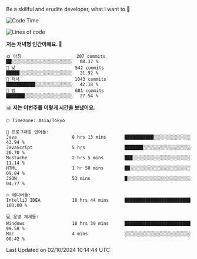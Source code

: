 Be a skillful and erudite developer, what I want to.👶

<!--START_SECTION:waka-->
![Code Time](http://img.shields.io/badge/Code%20Time-1%2C304%20hrs%2044%20mins-blue)

![Lines of code](https://img.shields.io/badge/%EC%A0%80%EB%8A%94%20%EC%97%AC%ED%83%9C%EA%B9%8C%EC%A7%80%20-880.5%20thousand%20%EC%A4%84%EC%9D%98%20%EC%BD%94%EB%93%9C%EB%A5%BC%20%EC%9E%91%EC%84%B1%ED%96%88%EC%96%B4%EC%9A%94.-blue)

**저는 저녁형 인간이에요. 🦉** 

```text
🌞 아침                     207 commits         ██░░░░░░░░░░░░░░░░░░░░░░░   08.37 % 
🌆 낮　                     542 commits         █████░░░░░░░░░░░░░░░░░░░░   21.92 % 
🌃 저녁                     1043 commits        ███████████░░░░░░░░░░░░░░   42.18 % 
🌙 밤　                     681 commits         ███████░░░░░░░░░░░░░░░░░░   27.54 % 
```


📊 **저는 이번주를 이렇게 시간을 보냈어요.** 

```text
🕑︎ Timezone: Asia/Tokyo

💬 프로그래밍 언어들: 
Java                     8 hrs 13 mins       ███████████░░░░░░░░░░░░░░   43.94 % 
JavaScript               5 hrs               ███████░░░░░░░░░░░░░░░░░░   26.70 % 
Mustache                 2 hrs 5 mins        ███░░░░░░░░░░░░░░░░░░░░░░   11.14 % 
HTML                     1 hr 50 mins        ██░░░░░░░░░░░░░░░░░░░░░░░   09.84 % 
JSON                     53 mins             █░░░░░░░░░░░░░░░░░░░░░░░░   04.77 % 

🔥 에디터들: 
IntelliJ IDEA            18 hrs 44 mins      █████████████████████████   100.00 % 

💻 운영 체제들: 
Windows                  18 hrs 39 mins      █████████████████████████   99.58 % 
Mac                      4 mins              ░░░░░░░░░░░░░░░░░░░░░░░░░   00.42 % 
```


 Last Updated on 02/10/2024 10:14:44 UTC
<!--END_SECTION:waka-->
